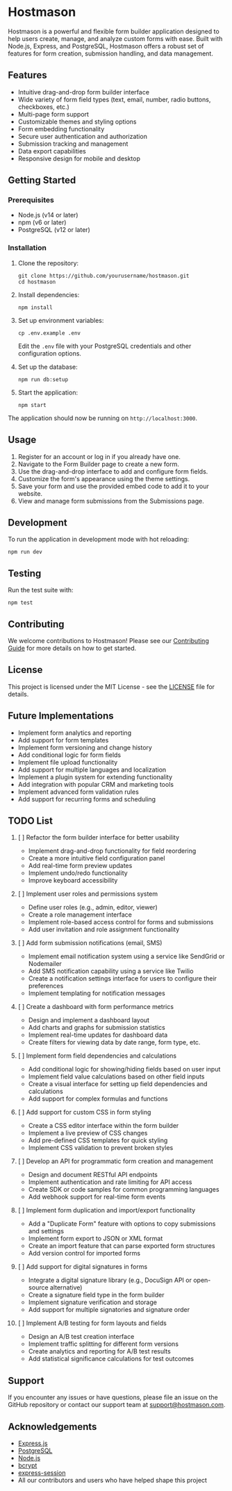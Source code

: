 # Hostmason

Hostmason is a powerful and flexible form builder application designed to help users create, manage, and analyze custom forms with ease. Built with Node.js, Express, and PostgreSQL, Hostmason offers a robust set of features for form creation, submission handling, and data management.

## Features

- Intuitive drag-and-drop form builder interface
- Wide variety of form field types (text, email, number, radio buttons, checkboxes, etc.)
- Multi-page form support
- Customizable themes and styling options
- Form embedding functionality
- Secure user authentication and authorization
- Submission tracking and management
- Data export capabilities
- Responsive design for mobile and desktop

## Getting Started

### Prerequisites

- Node.js (v14 or later)
- npm (v6 or later)
- PostgreSQL (v12 or later)

### Installation

1. Clone the repository:
   ```
   git clone https://github.com/yourusername/hostmason.git
   cd hostmason
   ```

2. Install dependencies:
   ```
   npm install
   ```

3. Set up environment variables:
   ```
   cp .env.example .env
   ```
   Edit the `.env` file with your PostgreSQL credentials and other configuration options.

4. Set up the database:
   ```
   npm run db:setup
   ```

5. Start the application:
   ```
   npm start
   ```

The application should now be running on `http://localhost:3000`.

## Usage

1. Register for an account or log in if you already have one.
2. Navigate to the Form Builder page to create a new form.
3. Use the drag-and-drop interface to add and configure form fields.
4. Customize the form's appearance using the theme settings.
5. Save your form and use the provided embed code to add it to your website.
6. View and manage form submissions from the Submissions page.

## Development

To run the application in development mode with hot reloading:

```
npm run dev
```

## Testing

Run the test suite with:

```
npm test
```

## Contributing

We welcome contributions to Hostmason! Please see our [Contributing Guide](CONTRIBUTING.md) for more details on how to get started.

## License

This project is licensed under the MIT License - see the [LICENSE](LICENSE) file for details.

## Future Implementations

- Implement form analytics and reporting
- Add support for form templates
- Implement form versioning and change history
- Add conditional logic for form fields
- Implement file upload functionality
- Add support for multiple languages and localization
- Implement a plugin system for extending functionality
- Add integration with popular CRM and marketing tools
- Implement advanced form validation rules
- Add support for recurring forms and scheduling

## TODO List

1. [ ] Refactor the form builder interface for better usability
   - Implement drag-and-drop functionality for field reordering
   - Create a more intuitive field configuration panel
   - Add real-time form preview updates
   - Implement undo/redo functionality
   - Improve keyboard accessibility

2. [ ] Implement user roles and permissions system
   - Define user roles (e.g., admin, editor, viewer)
   - Create a role management interface
   - Implement role-based access control for forms and submissions
   - Add user invitation and role assignment functionality

3. [ ] Add form submission notifications (email, SMS)
   - Implement email notification system using a service like SendGrid or Nodemailer
   - Add SMS notification capability using a service like Twilio
   - Create a notification settings interface for users to configure their preferences
   - Implement templating for notification messages

4. [ ] Create a dashboard with form performance metrics
   - Design and implement a dashboard layout
   - Add charts and graphs for submission statistics
   - Implement real-time updates for dashboard data
   - Create filters for viewing data by date range, form type, etc.

5. [ ] Implement form field dependencies and calculations
   - Add conditional logic for showing/hiding fields based on user input
   - Implement field value calculations based on other field inputs
   - Create a visual interface for setting up field dependencies and calculations
   - Add support for complex formulas and functions

6. [ ] Add support for custom CSS in form styling
   - Create a CSS editor interface within the form builder
   - Implement a live preview of CSS changes
   - Add pre-defined CSS templates for quick styling
   - Implement CSS validation to prevent broken styles

7. [ ] Develop an API for programmatic form creation and management
   - Design and document RESTful API endpoints
   - Implement authentication and rate limiting for API access
   - Create SDK or code samples for common programming languages
   - Add webhook support for real-time form events

8. [ ] Implement form duplication and import/export functionality
   - Add a "Duplicate Form" feature with options to copy submissions and settings
   - Implement form export to JSON or XML format
   - Create an import feature that can parse exported form structures
   - Add version control for imported forms

9. [ ] Add support for digital signatures in forms
   - Integrate a digital signature library (e.g., DocuSign API or open-source alternative)
   - Create a signature field type in the form builder
   - Implement signature verification and storage
   - Add support for multiple signatories and signature order

10. [ ] Implement A/B testing for form layouts and fields
    - Design an A/B test creation interface
    - Implement traffic splitting for different form versions
    - Create analytics and reporting for A/B test results
    - Add statistical significance calculations for test outcomes

## Support

If you encounter any issues or have questions, please file an issue on the GitHub repository or contact our support team at support@hostmason.com.

## Acknowledgements

- [Express.js](https://expressjs.com/)
- [PostgreSQL](https://www.postgresql.org/)
- [Node.js](https://nodejs.org/)
- [bcrypt](https://github.com/kelektiv/node.bcrypt.js)
- [express-session](https://github.com/expressjs/session)
- All our contributors and users who have helped shape this project
